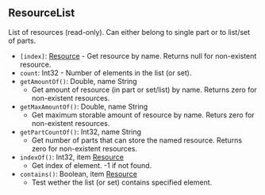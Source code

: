 ## ResourceList

List of resources (read-only). Can either belong to single part or to list/set of parts.

- `[index]`: [Resource](Resource.md) - Get resource by name. Returns null for non-existent resource.
- `count`: Int32 - Number of elements in the list (or set).
- `getAmountOf()`: Double, name String
  - Get amount of resource (in part or set/list) by name. Returns zero for non-existent resources.
- `getMaxAmountOf()`: Double, name String
  - Get maximum storable amount of resource by name. Returs zero for non-existent resources.
- `getPartCountOf()`: Int32, name String
  - Get number of parts that can store the named resource. Returns zero for non-existent resources.
- `indexOf()`: Int32, item [Resource](Resource.md)
  - Get index of element. -1 if not found.
- `contains()`: Boolean, item [Resource](Resource.md)
  - Test wether the list (or set) contains specified element.
